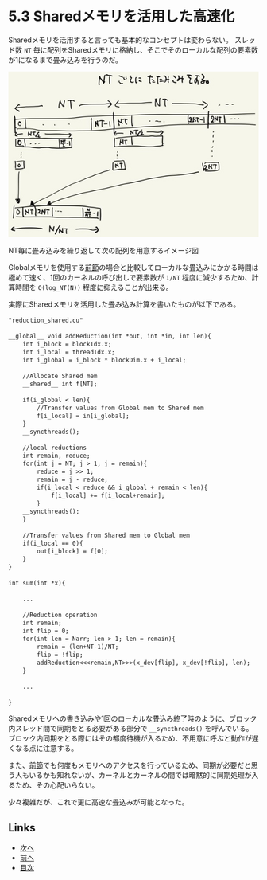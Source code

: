 # 5.3 Sharedメモリを活用した高速化
Sharedメモリを活用すると言っても基本的なコンセプトは変わらない。
スレッド数 `NT` 毎に配列をSharedメモリに格納し、そこでそのローカルな配列の要素数が1になるまで畳み込みを行うのだ。

![5.3-reduction-shared.jpg](./images/5.3-reduction-shared.jpg)

NT毎に畳み込みを繰り返して次の配列を用意するイメージ図

Globalメモリを使用する[前節](./5.2.md)の場合と比較してローカルな畳込みにかかる時間は極めて速く、1回のカーネルの呼び出しで要素数が `1/NT` 程度に減少するため、計算時間を `O(log_NT(N))` 程度に抑えることが出来る。

実際にSharedメモリを活用した畳み込み計算を書いたものが以下である。

```cuda
"reduction_shared.cu"

__global__ void addReduction(int *out, int *in, int len){
    int i_block = blockIdx.x;
    int i_local = threadIdx.x;
    int i_global = i_block * blockDim.x + i_local;

    //Allocate Shared mem
    __shared__ int f[NT];

    if(i_global < len){
        //Transfer values from Global mem to Shared mem
        f[i_local] = in[i_global];
    }
    __syncthreads();

    //local reductions
    int remain, reduce;
    for(int j = NT; j > 1; j = remain){
        reduce = j >> 1;
        remain = j - reduce;
        if(i_local < reduce && i_global + remain < len){
            f[i_local] += f[i_local+remain];
        }
    __syncthreads();
    }

    //Transfer values from Shared mem to Global mem
    if(i_local == 0){
        out[i_block] = f[0];
    }
}

int sum(int *x){

    ...

    //Reduction operation
    int remain;
    int flip = 0;
    for(int len = Narr; len > 1; len = remain){
        remain = (len+NT-1)/NT;
        flip = !flip;
        addReduction<<<remain,NT>>>(x_dev[flip], x_dev[!flip], len);
    }

    ...

}
```
Sharedメモリへの書き込みや1回のローカルな畳込み終了時のように、ブロック内スレッド間で同期をとる必要がある部分で `__syncthreads()` を呼んでいる。
ブロック内同期をとる際にはその都度待機が入るため、不用意に呼ぶと動作が遅くなる点に注意する。

また、[前節](./5.2.md)でも何度もメモリへのアクセスを行っているため、同期が必要だと思う人もいるかも知れないが、カーネルとカーネルの間では暗黙的に同期処理が入るため、その心配いらない。

少々複雑だが、これで更に高速な畳込みが可能となった。

## Links
* [次へ](./5.4.md)
* [前へ](./5.2.md)
* [目次](./index.md)